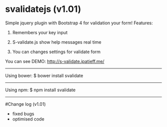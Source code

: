 # svalidatejs (v1.01)
Simple jquery plugin with Bootstrap 4 for validation your form!
Features:

1) Remembers your key input

2) S-validate.js show help messages real time

3) You can changes settings for validate form

You can see DEMO: http://s-validate.ipatieff.me/
____________________________________
Using bower:
$ bower install svalidate
____________________________________
Using npm:
$ npm install svalidate
____________________________________
#Change log (v1.01)
+ fixed bugs
+ optimised code

